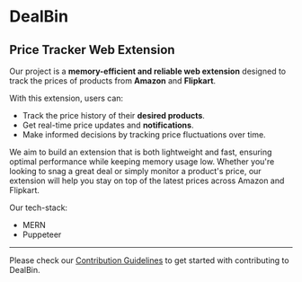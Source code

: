 # DealBin
## Price Tracker Web Extension

Our project is a **memory-efficient and reliable web extension** designed to track the prices of products from **Amazon** and **Flipkart**. 

With this extension, users can:
- Track the price history of their **desired products**.
- Get real-time price updates and **notifications**.
- Make informed decisions by tracking price fluctuations over time.

We aim to build an extension that is both lightweight and fast, ensuring optimal performance while keeping memory usage low. Whether you're looking to snag a great deal or simply monitor a product's price, our extension will help you stay on top of the latest prices across Amazon and Flipkart.

Our tech-stack:
- MERN
- Puppeteer

---

Please check our [Contribution Guidelines](CONTRIBUTING.md) to get started with contributing to DealBin.

